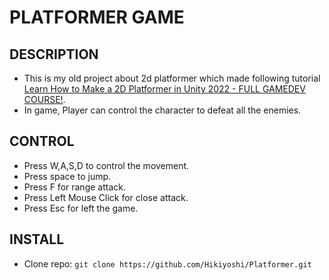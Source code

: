 # PLATFORMER GAME

## DESCRIPTION
- This is my old project about 2d platformer which made following tutorial [Learn How to Make a 2D Platformer in Unity 2022 - FULL GAMEDEV COURSE!](https://www.youtube.com/watch?v=oxiPWg8cdRM).
- In game, Player can control the character to defeat all the enemies.

## CONTROL
- Press W,A,S,D to control the movement.
- Press space to jump.
- Press F for range attack.
- Press Left Mouse Click for close attack.
- Press Esc for left the game.

## INSTALL
- Clone repo: `git clone https://github.com/Hikiyoshi/Platformer.git`
